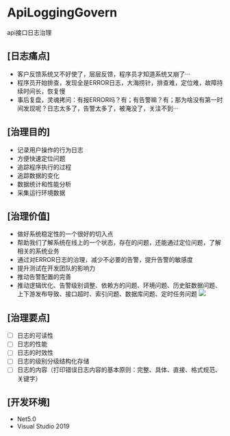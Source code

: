 # ApiLoggingGovern
api接口日志治理


## [日志痛点]
* 客户反馈系统又不好使了，层层反馈，程序员才知道系统又崩了···
* 程序员开始排查，发现全是ERROR日志，大海捞针，排查难，定位难，故障持续时间长，恢复慢
* 事后复盘，灵魂拷问：有报ERROR吗？有；有告警嘛？有；那为啥没有第一时间发现呢？日志太多了，告警太多了，被淹没了，关注不到···

## [治理目的]
* 记录用户操作的行为日志
* 方便快速定位问题
* 追踪程序执行的过程
* 追踪数据的变化
* 数据统计和性能分析
* 采集运行环境数据

## [治理价值]
* 做好系统稳定性的一个很好的切入点
* 帮助我们了解系统在线上的一个状态，存在的问题，还能通过定位问题，了解相关的系统业务
* 通过对ERROR日志的治理，减少不必要的告警，提升告警的敏感度
* 提升测试在开发团队的影响力
* 推动告警配置的完善
* 推动逻辑优化、告警级别调整、依赖方的问题、环境问题、历史脏数据问题、上下游发布导致、接口超时、索引问题、数据库问题、定时任务问题
![](https://github.com/pwcs/ApiLoggingGovern/pwcs.png)  

## [治理要点]
- [ ] 日志的可读性
- [ ] 日志的性能
- [ ] 日志的时效性
- [ ] 日志的级别分级结构化存储
- [ ] 日志的内容（打印错误日志内容的基本原则：完整、具体、直接、格式规范、关键字） 

## [开发环境]
* Net5.0
* Visual Studio 2019 

 
 
 